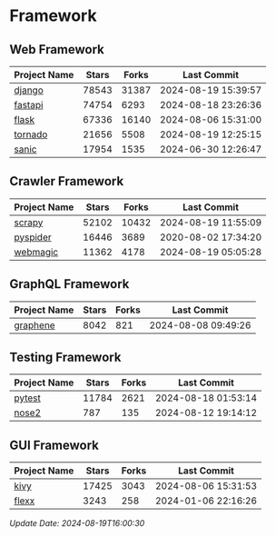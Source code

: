 # Framework

## Web Framework
| Project Name | Stars | Forks | Last Commit |
| ------------ | ----- | ----- | ----------- |
| [django](https://github.com/django/django) | 78543 | 31387 | 2024-08-19 15:39:57 |
| [fastapi](https://github.com/fastapi/fastapi) | 74754 | 6293 | 2024-08-18 23:26:36 |
| [flask](https://github.com/pallets/flask) | 67336 | 16140 | 2024-08-06 15:31:00 |
| [tornado](https://github.com/tornadoweb/tornado) | 21656 | 5508 | 2024-08-19 12:25:15 |
| [sanic](https://github.com/sanic-org/sanic) | 17954 | 1535 | 2024-06-30 12:26:47 |

## Crawler Framework
| Project Name | Stars | Forks | Last Commit |
| ------------ | ----- | ----- | ----------- |
| [scrapy](https://github.com/scrapy/scrapy) | 52102 | 10432 | 2024-08-19 11:55:09 |
| [pyspider](https://github.com/binux/pyspider) | 16446 | 3689 | 2020-08-02 17:34:20 |
| [webmagic](https://github.com/code4craft/webmagic) | 11362 | 4178 | 2024-08-19 05:05:28 |

## GraphQL Framework
| Project Name | Stars | Forks | Last Commit |
| ------------ | ----- | ----- | ----------- |
| [graphene](https://github.com/graphql-python/graphene) | 8042 | 821 | 2024-08-08 09:49:26 |

## Testing Framework
| Project Name | Stars | Forks | Last Commit |
| ------------ | ----- | ----- | ----------- |
| [pytest](https://github.com/pytest-dev/pytest) | 11784 | 2621 | 2024-08-18 01:53:14 |
| [nose2](https://github.com/nose-devs/nose2) | 787 | 135 | 2024-08-12 19:14:12 |

## GUI Framework
| Project Name | Stars | Forks | Last Commit |
| ------------ | ----- | ----- | ----------- |
| [kivy](https://github.com/kivy/kivy) | 17425 | 3043 | 2024-08-06 15:31:53 |
| [flexx](https://github.com/flexxui/flexx) | 3243 | 258 | 2024-01-06 22:16:26 |

*Update Date: 2024-08-19T16:00:30*